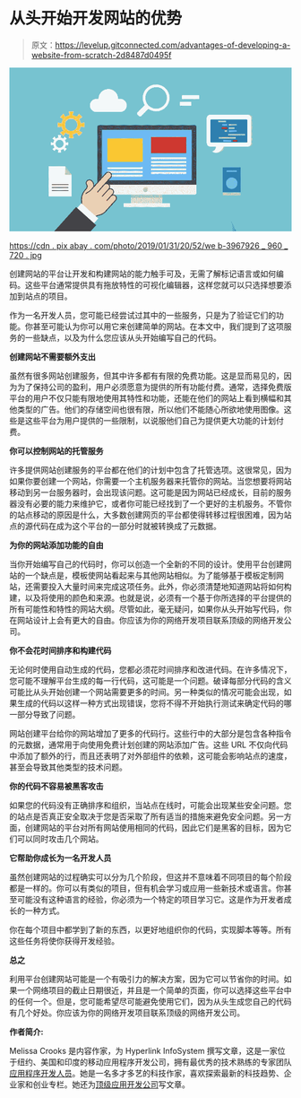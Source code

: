 # 从头开始开发网站的优势

> 原文：<https://levelup.gitconnected.com/advantages-of-developing-a-website-from-scratch-2d8487d0495f>

![](img/440aeabe5bcb6f7ddb4f6337d425fb55.png)

[https://cdn . pix abay . com/photo/2019/01/31/20/52/we b-3967926 _ 960 _ 720 . jpg](https://cdn.pixabay.com/photo/2019/01/31/20/52/web-3967926_960_720.jpg)

创建网站的平台让开发和构建网站的能力触手可及，无需了解标记语言或如何编码。这些平台通常提供具有拖放特性的可视化编辑器，这样您就可以只选择想要添加到站点的项目。

作为一名开发人员，您可能已经尝试过其中的一些服务，只是为了验证它们的功能。你甚至可能认为你可以用它来创建简单的网站。在本文中，我们提到了这项服务的一些缺点，以及为什么您应该从头开始编写自己的代码。

**创建网站不需要额外支出**

虽然有很多网站创建服务，但其中许多都有有限的免费功能。这是显而易见的，因为为了保持公司的盈利，用户必须愿意为提供的所有功能付费。通常，选择免费版平台的用户不仅只能有限地使用其特性和功能，还能在他们的网站上看到横幅和其他类型的广告。他们的存储空间也很有限，所以他们不能随心所欲地使用图像。这些是这些平台为用户提供的一些限制，以说服他们自己为提供更大功能的计划付费。

**你可以控制网站的托管服务**

许多提供网站创建服务的平台都在他们的计划中包含了托管选项。这很常见，因为如果你要创建一个网站，你需要一个主机服务器来托管你的网站。当您想要将网站移动到另一台服务器时，会出现该问题。这可能是因为网站已经成长，目前的服务器没有必要的能力来维护它，或者你可能已经找到了一个更好的主机服务。不管你的站点移动的原因是什么，大多数创建网页的平台都使得转移过程很困难，因为站点的源代码在成为这个平台的一部分时就被转换成了元数据。

**为你的网站添加功能的自由**

当你开始编写自己的代码时，你可以创造一个全新的不同的设计。使用平台创建网站的一个缺点是，模板使网站看起来与其他网站相似。为了能够基于模板定制网站，还需要投入大量时间来完成这项任务。此外，你必须清楚地知道网站将如何构建，以及将使用的颜色和来源。也就是说，必须有一个基于你所选择的平台提供的所有可能性和特性的网站大纲。尽管如此，毫无疑问，如果你从头开始写代码，你在网站设计上会有更大的自由。你应该为你的网络开发项目联系顶级的网络开发公司。

**你不会花时间排序和构建代码**

无论何时使用自动生成的代码，您都必须花时间排序和改进代码。在许多情况下，您可能不理解平台生成的每一行代码，这可能是一个问题。破译每部分代码的含义可能比从头开始创建一个网站需要更多的时间。另一种类似的情况可能会出现，如果生成的代码以这样一种方式出现错误，您将不得不开始执行测试来确定代码的哪一部分导致了问题。

网站创建平台给你的网站增加了更多的代码行。这些行中的大部分是包含各种指令的元数据，通常用于向使用免费计划创建的网站添加广告。这些 URL 不仅向代码中添加了额外的行，而且还表明了对外部组件的依赖，这可能会影响站点的速度，甚至会导致其他类型的技术问题。

**你的代码不容易被黑客攻击**

如果您的代码没有正确排序和组织，当站点在线时，可能会出现某些安全问题。您的站点是否真正安全取决于您是否采取了所有适当的措施来避免安全问题。另一方面，创建网站的平台对所有网站使用相同的代码，因此它们是黑客的目标，因为它们可以同时攻击几个网站。

**它帮助你成长为一名开发人员**

虽然创建网站的过程确实可以分为几个阶段，但这并不意味着不同项目的每个阶段都是一样的。你可以有类似的项目，但有机会学习或应用一些新技术或语言。你甚至可能没有这种语言的经验，你必须为一个特定的项目学习它。这是作为开发者成长的一种方式。

你在每个项目中都学到了新的东西，以更好地组织你的代码，实现脚本等等。所有这些任务将使你获得开发经验。

**总之**

利用平台创建网站可能是一个有吸引力的解决方案，因为它可以节省你的时间。如果一个网络项目的截止日期很近，并且是一个简单的页面，你可以选择这些平台中的任何一个。但是，您可能希望尽可能避免使用它们，因为从头生成您自己的代码有几个好处。你应该为你的网络开发项目联系顶级的网络开发公司。

**作者简介:**

Melissa Crooks 是内容作家，为 Hyperlink InfoSystem 撰写文章，这是一家位于纽约、美国和印度的移动应用程序开发公司，拥有最优秀的技术熟练的专家团队[应用程序开发人员](https://www.hyperlinkinfosystem.com/android-app-development-india.htm)。她是一名多才多艺的科技作家，喜欢探索最新的科技趋势、企业家和创业专栏。她还为[顶级应用开发公司](https://topappdevelopmentcompanies.com)写文章。